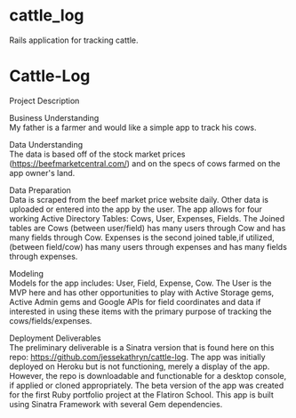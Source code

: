 # cattle_log
Rails application for tracking cattle.

# Cattle-Log 

Project Description

Business Understanding <br/>
My father is a farmer and would like a simple app to track his cows.

Data Understanding <br/>
The data is based off of the stock market prices (https://beefmarketcentral.com/) and on the specs of cows farmed on the app owner's land. 

Data Preparation <br/>
Data is scraped from the beef market price website daily.  Other data is uploaded or entered into the app by the user.  The app allows for four working Active Directory Tables: Cows, User, Expenses, Fields.  The Joined tables are Cows (between user/field) has many users through Cow and has many fields through Cow.  Expenses is the second joined table,if utilized, (between field/cow) has many users through expenses and has many fields through expenses.

Modeling <br/>
Models for the app includes: User, Field, Expense, Cow.  The User is the MVP here and has other opportunities to play with Active Storage gems, Active Admin gems and Google APIs for field coordinates and data if interested in using these items with the primary purpose of tracking the cows/fields/expenses.

Deployment Deliverables <br/>
The preliminary deliverable is a Sinatra version that is found here on this repo: https://github.com/jessekathryn/cattle-log.  The app was initially deployed on Heroku but is not functioning, merely a display of the app.  However, the repo is downloadable and functionable for a desktop console, if applied or cloned appropriately.  The beta version of the app was created for the first Ruby portfolio project at the Flatiron School.  This app is built using Sinatra Framework with several Gem dependencies.
